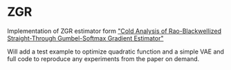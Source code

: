 # ZGR
Implementation of ZGR estimator form 
["Cold Analysis of Rao-Blackwellized Straight-Through Gumbel-Softmax Gradient Estimator"](https://openreview.net/forum?id=9GjM8UzCYN)

Will add a test example to optimize quadratic function and a simple VAE and full code to reproduce any experiments from the paper on demand.
